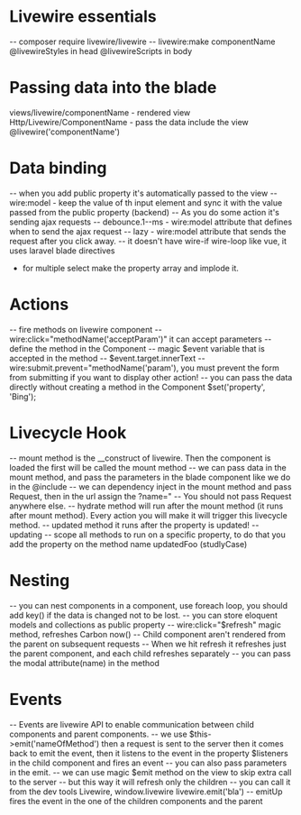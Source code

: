 # Livewire essentials
-- composer require livewire/livewire
-- livewire:make componentName
@livewireStyles in head
@livewireScripts in body


# Passing data into the blade
views/livewire/componentName - rendered view
Http/Livewire/ComponentName - pass the data
include the view @livewire('componentName')

# Data binding
-- when you add public property it's automatically passed to the view
-- wire:model - keep the value of th input element and  sync it with the value passed from the public property (backend)
-- As you do some action it's sending ajax requests
-- debounce.1--ms - wire:model attribute that defines when to send the ajax 
request 
-- lazy - wire:model attribute that sends the request after you click away.
-- it doesn't have wire-if wire-loop like vue, it uses laravel blade directives
- for multiple select make the property array and implode it.

# Actions
-- fire methods on livewire component 
-- wire:click="methodName('acceptParam')" it can accept parameters
-- define the method in the Component
-- magic $event variable that is accepted in the method
-- $event.target.innerText
-- wire:submit.prevent="methodName('param'), you must prevent the form from submitting
if you want to display other action!
-- you can pass the data directly without creating a method in the Component
$set('property', 'Bing'); 

# Livecycle Hook
-- mount method is the __construct of livewire. Then the component is loaded
the first will be called the mount method
-- we can pass data in the mount method, and pass the parameters in the blade component like
we do in the @include 
-- we can dependency inject in the mount method and pass Request, then in the url assign the ?name="
-- You should not pass Request anywhere else.
-- hydrate method will run after the mount method (it runs after mount method). Every action you will
make it will trigger this livecycle method.
-- updated method it runs after the property is updated!
-- updating 
-- scope all methods to run on a specific property, to do that
you add the property on the method name updatedFoo (studlyCase)

# Nesting

-- you can nest components in a component, use foreach loop, you should add key() if the data is changed
not to be lost.
-- you can store eloquent models and collections as public property
-- wire:click="$refresh" magic method, refreshes Carbon now()
-- Child component aren't rendered from the parent on subsequent requests
-- When we hit refresh it refreshes just the parent component, and each child refreshes separately
-- you can pass the modal attribute(name) in the method 

# Events
-- Events are livewire API to enable communication between child components and parent
components. 
-- we use $this->emit('nameOfMethod') then a request is sent to the server then it comes back to emit the event, then
it listens to the event in the property $listeners in the child component and fires an event
-- you can also pass parameters in the emit.
-- we can use magic $emit method on the view to skip extra call to the server 
-- but this way it will refresh only the children
-- you can call it from the dev tools Livewire, window.livewire livewire.emit('bla')
-- emitUp fires the event in the one of the children components and the parent
